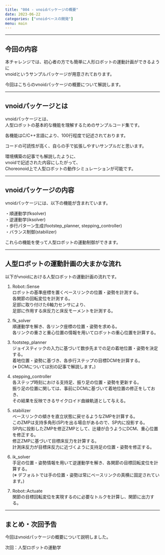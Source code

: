 ```yaml
---
title: "004 - vnoidパッケージの概要"
date: 2023-06-22
categories: ["vnoidベースの開発"]
menu: main
---
```


---

## 今回の内容

本チャレンジでは、初心者の方でも簡単に人形ロボットの運動計画ができるように  
vnoidというサンプルパッケージが用意されております。

今回はこちらのvnoidパッケージの概要について解説します。

---

## vnoidパッケージとは
vnoidパッケージとは、  
人型ロボットの基本的な機能を理解するためのサンプルコード集です。

各機能はC/C++言語により、100行程度で記述されております。

コードの可読性が高く、自らの手で拡張しやすいサンプルだと思います。

環境構築の記事でも解説したように、  
vnoidで記述された内容にしたがって、  
Choreonoid上で人型ロボットの動作シミュレーションが可能です。

---

## vnoidパッケージの内容

vnoidパッケージには、以下の機能が含まれています。

・順運動学(fksolver)  
・逆運動学(iksolver)  
・歩行パターン生成(footstep_planner, stepping_controller)  
・バランス制御(stabilizer)

これらの機能を使って人型ロボットの運動制御ができます。

---

## 人型ロボットの運動計画の大まかな流れ

以下がvnoidにおける人型ロボットの運動計画の流れです。

1. Robot::Sense  
ロボットの基準座標を置くベースリンクの位置・姿勢を計測する。  
各関節の回転変位を計測する。  
足部に取り付けた6軸力センサにより、  
足部に作用する床反力と床反モーメントを計測する。

1. fk_solver  
順運動学を解き、各リンク座標の位置・姿勢を求める。  
各リンクの重さと重心位置の情報を用いてロボットの重心位置を計算する。

1. footstep_planner  
ジョイスティックの入力に基づいて数歩先までの足の着地位置・姿勢を決定する。  
着地位置・姿勢に基づき、各歩行ステップの目標DCMを計算する。  
(※ DCMについては別の記事で解説します。)

1. stepping_controller  
各ステップ時刻における支持足、振り足の位置・姿勢を更新する。  
振り足の位置に関しては、事前にDCMに基づいて着地位置の修正をしておき、  
その結果を反映できるサイクロイド曲線軌道として与える。

1. stabilizer  
ベースリンクの傾きを直立状態に戻せるようなZMPを計算する。  
このZMPは支持多角形(SP)を出る場合があるので、SP内に投影する。  
SP内に投影したZMPを修正ZMPとして、辻褄が合うようにDCM、重心位置を修正する。  
修正ZMPに基づいて目標床反力を計算する。  
計測床反力が目標床反力に近づくように支持足の位置・姿勢を修正する。

1. ik_solver  
手足の位置・姿勢情報を用いて逆運動学を解き、各関節の目標回転変位を計算する。  
(※ デフォルトでは手の位置・姿勢は常にベースリンクの真横に固定されています。)

1. Robot::Actuate  
関節の目標回転変位を実現するのに必要なトルクを計算し、関節に出力する。

---

## まとめ・次回予告

今回はvnoidパッケージの概要について説明しました。

次回：人型ロボットの運動学
